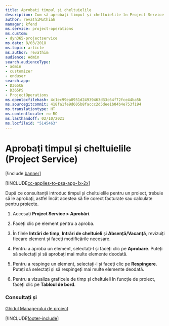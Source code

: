 ```yaml
---
title: Aprobați timpul și cheltuielile
description: Cum să aprobați timpul și cheltuielile în Project Service
author: revathiMuthiah
manager: kfend
ms.service: project-operations
ms.custom:
- dyn365-projectservice
ms.date: 8/03/2018
ms.topic: article
ms.author: revathim
audience: Admin
search.audienceType:
- admin
- customizer
- enduser
search.app:
- D365CE
- D365PS
- ProjectOperations
ms.openlocfilehash: 4c1ec99ea0951d24939463d33c64f72fce44ba5b
ms.sourcegitcommit: 418fa1fe9d605b8faccc2d5dee1b04b4e753f194
ms.translationtype: HT
ms.contentlocale: ro-RO
ms.lasthandoff: 02/10/2021
ms.locfileid: "5145463"
---
```

# <a name="approve-time-and-expenses-project-service"></a>Aprobați timpul și cheltuielile (Project Service)

[!include [banner](../includes/psa-now-project-operations.md)]

[!INCLUDE[cc-applies-to-psa-app-1x-2x](../includes/cc-applies-to-psa-app-1x-2x.md)]

După ce consultanții introduc timpul și cheltuielile pentru un proiect, trebuie să le aprobați, astfel încât acestea să fie corect facturate sau calculate pentru proiecte.  
  
1.  Accesați **Project Service > Aprobări**.  
  
2.  Faceți clic pe element pentru a aproba.  
  
3.  În filele **Intrări de timp**, **Intrări de cheltuieli** și **Absență/Vacanță**, revizuiți fiecare element și faceți modificările necesare.  
  
4.  Pentru a aproba un element, selectați-l și faceți clic pe **Aprobare**. Puteți să selectați și să aprobați mai multe elemente deodată.  
  
5.  Pentru a respinge un element, selectați-l și faceți clic pe **Respingere**. Puteți să selectați și să respingeți mai multe elemente deodată.  
  
6.  Pentru a vizualiza graficele de timp și cheltuieli în funcție de proiect, faceți clic pe **Tabloul de bord**.  
  
### <a name="see-also"></a>Consultați și  
 [Ghidul Managerului de proiect](../psa/project-manager-guide.md)


[!INCLUDE[footer-include](../includes/footer-banner.md)]